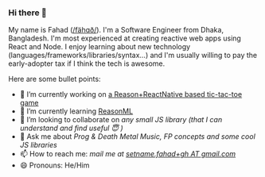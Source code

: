### Hi there 👋

My name is Fahad ([/fähɑð/](http://ipa-reader.xyz/?text=f%C3%A4h%C9%91%C3%B0&voice=Kimberly)). I'm a Software Engineer from Dhaka, Bangladesh. I'm most experienced at creating reactive web apps using React and Node. I enjoy learning about new technology (languages/frameworks/libraries/syntax...) and I'm usually willing to pay the early-adopter tax if I think the tech is awesome.

Here are some bullet points:
- 🔭 I’m currently working on [a Reason+ReactNative based tic-tac-toe game](https://github.com/fa7ad/katakati)
- 🌱 I’m currently learning [ReasonML](http://reasonml.github.io/)
- 👯 I’m looking to collaborate on *any small JS library (that I can understand and find useful 😇 )*
- 💬 Ask me about *Prog & Death Metal Music, FP concepts and some cool JS libraries*
- 📫 How to reach me: *mail me at [setname.fahad+gh AT gmail.com](setname.fahad+gh@gmail.com)*
- 😄 Pronouns: He/Him
